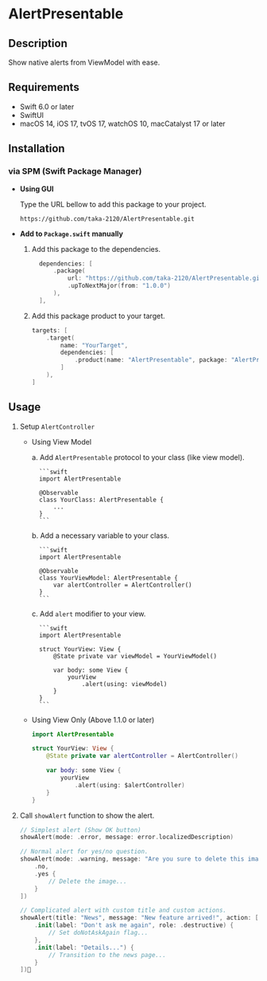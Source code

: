 # AlertPresentable

## Description

Show native alerts from ViewModel with ease.

## Requirements

- Swift 6.0 or later
- SwiftUI
- macOS 14, iOS 17, tvOS 17, watchOS 10, macCatalyst 17 or later

## Installation

### via SPM (Swift Package Manager)

- **Using GUI**

  Type the URL bellow to add this package to your project.

  ```shell
  https://github.com/taka-2120/AlertPresentable.git
  ```

- **Add to `Package.swift` manually**

  1. Add this package to the dependencies.

      ```swift
        dependencies: [
            .package(
                url: "https://github.com/taka-2120/AlertPresentable.git",
                .upToNextMajor(from: "1.0.0")
            ),
        ],
      ```

  2. Add this package product to your target.

      ```swift
      targets: [
          .target(
              name: "YourTarget",
              dependencies: [
                  .product(name: "AlertPresentable", package: "AlertPresentable"),
              ]
          ),
      ]
      ```

## Usage

1. Setup `AlertController`

    - Using View Model
    
        a. Add `AlertPresentable` protocol to your class (like view model).

            ```swift
            import AlertPresentable
            
            @Observable
            class YourClass: AlertPresentable {
                ...
            }
            ```

        b. Add a necessary variable to your class.

            ```swift
            import AlertPresentable
            
            @Observable
            class YourViewModel: AlertPresentable {
                var alertController = AlertController()
            }
            ```
            
        c. Add `alert` modifier to your view.

            ```swift
            import AlertPresentable

            struct YourView: View {
                @State private var viewModel = YourViewModel()

                var body: some View {
                    yourView
                        .alert(using: viewModel)
                }
            }
            ```
            
    - Using View Only (Above 1.1.0 or later)
        
        ```swift
        import AlertPresentable

        struct YourView: View {
            @State private var alertController = AlertController()

            var body: some View {
                yourView
                    .alert(using: $alertController)
            }
        }
        ```
    
2. Call `showAlert` function to show the alert.

    ```swift
    // Simplest alert (Show OK button)
    showAlert(mode: .error, message: error.localizedDescription)
    
    // Normal alert for yes/no question.
    showAlert(mode: .warning, message: "Are you sure to delete this image?", action: [
        .no, 
        .yes {
            // Delete the image...
        }
    ])
    
    // Complicated alert with custom title and custom actions.
    showAlert(title: "News", message: "New feature arrived!", action: [
        .init(label: "Don't ask me again", role: .destructive) {
            // Set doNotAskAgain flag...
        },
        .init(label: "Details...") {
            // Transition to the news page...
        }
    ])
    ```
